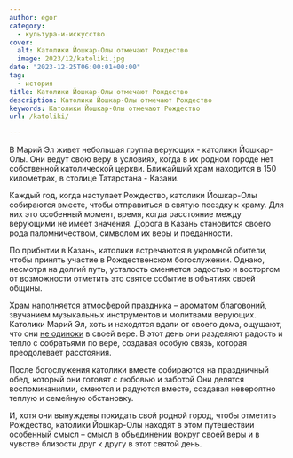 ```yaml
---
author: egor
category:
  - культура-и-искусство
cover:
  alt: Католики Йошкар-Олы отмечают Рождество
  image: 2023/12/katoliki.jpg
date: "2023-12-25T06:00:01+00:00"
tag:
  - история
title: Католики Йошкар-Олы отмечают Рождество
description: Католики Йошкар-Олы отмечают Рождество
keywords: Католики Йошкар-Олы отмечают Рождество
url: /katoliki/

---
```

В Марий Эл живет небольшая группа верующих \- католики Йошкар-Олы. Они ведут свою веру в условиях, когда в их родном городе нет собственной католической церкви. Ближайший храм находится в 150 километрах, в столице Татарстана - Казани.

Каждый год, когда наступает Рождество, католики Йошкар-Олы собираются вместе, чтобы отправиться в святую поездку к храму. Для них это особенный момент, время, когда расстояние между верующими не имеет значения. Дорога в Казань становится своего рода паломничеством, символом их веры и преданности.

По прибытии в Казань, католики встречаются в укромной обители, чтобы принять участие в Рождественском богослужении. Однако, несмотря на долгий путь, усталость сменяется радостью и восторгом от возможности отметить это святое событие в объятиях своей общины.

Храм наполняется атмосферой праздника – ароматом благовоний, звучанием музыкальных инструментов и молитвами верующих. Католики Марий Эл, хоть и находятся вдали от своего дома, ощущают, что они [не одиноки](/2910-yoshkar-ola/) в своей вере. В этот день они разделяют радость и тепло с собратьями по вере, создавая особую связь, которая преодолевает расстояния.

После богослужения католики вместе собираются на праздничный обед, который они готовят с любовью и заботой Они делятся воспоминаниями, смеются и радуются вместе, создавая невероятно теплую и семейную обстановку.

И, хотя они вынуждены покидать свой родной город, чтобы отметить Рождество, католики Йошкар-Олы находят в этом путешествии особенный смысл – смысл в объединении вокруг своей веры и в чувстве близости друг к другу в этот святой день.
